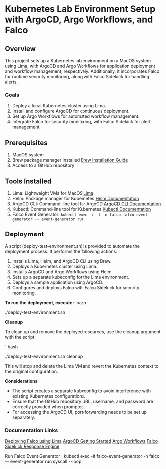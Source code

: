 # Kubernetes Lab Environment Setup with ArgoCD, Argo Workflows, and Falco

## Overview

This project sets up a Kubernetes lab environment on a MacOS system using Lima, with ArgoCD and Argo Workflows for application deployment and workflow management, respectively. Additionally, it incorporates Falco for runtime security monitoring, along with Falco Sidekick for handling alerts.

### Goals

1. Deploy a local Kubernetes cluster using Lima.
2. Install and configure ArgoCD for continuous deployment.
3. Set up Argo Workflows for automated workflow management.
4. Integrate Falco for security monitoring, with Falco Sidekick for alert management.

## Prerequisites

1. MacOS system
2. Brew package manager installed [Brew Installation Guide](https://brew.sh/)
3. Access to a GitHub repository

## Tools Installed

1. Lima: Lightweight VMs for MacOS [Lima](https://lima-vm.io/)
2. Helm: Package manager for Kubernetes [Helm Documentation](https://helm.sh/docs/)
3. ArgoCD CLI: Command-line tool for ArgoCD [ArgoCD CLI Documentation](https://argo-cd.readthedocs.io/en/stable/getting_started/)
4. Kubectl: Command-line tool for Kubernetes [Kubectl Documentation](https://kubernetes.io/docs/reference/kubectl/)
5. Falco Event Generator:
`
kubectl exec -i -t -n falco falco-event-generator -- event-generator run
`

## Deployment

A script (deploy-test-environment.sh) is provided to automate the deployment process. It performs the following actions:

1. Installs Lima, Helm, and ArgoCD CLI using Brew.
2. Deploys a Kubernetes cluster using Lima.
3. Installs ArgoCD and Argo Workflows using Helm.
4. Sets up a separate kubeconfig for the Lima environment.
5. Deploys a sample application using ArgoCD.
6. Configures and deploys Falco with Falco Sidekick for security monitoring.

**To run the deployment, execute:**
`bash

./deploy-test-environment.sh
`

**Cleanup**

To clean up and remove the deployed resources, use the cleanup argument with the script:

`
bash

./deploy-test-environment.sh cleanup
`

This will stop and delete the Lima VM and revert the Kubernetes context to the original configuration.

**Considerations**
- The script creates a separate kubeconfig to avoid interference with existing Kubernetes configurations.
- Ensure that the GitHub repository URL, username, and password are correctly provided when prompted.
- For accessing the ArgoCD UI, port-forwarding needs to be set up separately.

### Documentation Links

[Deploying Falco using Lima](https://falco.org/blog/falco-apple-silicon/#falco-on-m1-on-kubernetes)
[ArgoCD Getting Started](https://argo-cd.readthedocs.io/en/stable/getting_started/)
[Argo Workflows](https://github.com/argoproj/argo-workflows/blob/master/docs/quick-start.md)
[Falco Sidekick Response Engine](https://falco.org/blog/falcosidekick-response-engine-part-5-argo/)

Run Falco Event Generator
'
kubectl exec -it falco-event-generator -n falco -- event-generator run syscall --loop
'